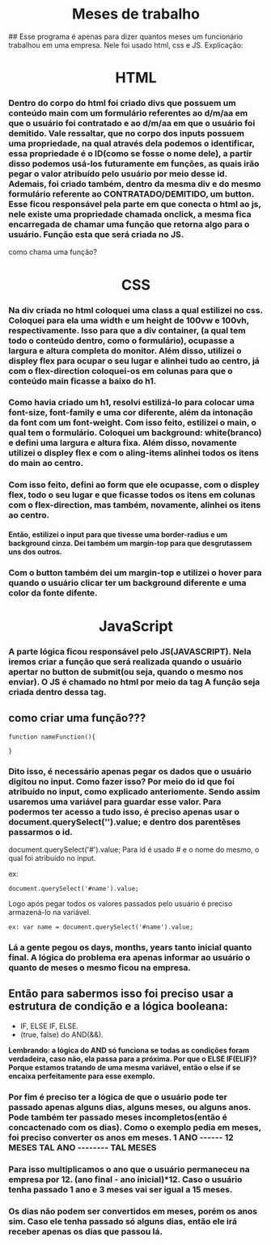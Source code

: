 <h1 style="text-align: center;"> Meses de trabalho </h1>
## Esse programa é apenas para dizer quantos meses um funcionário trabalhou em uma empresa. Nele foi usado html, css e JS.
Explicação:

<h1 style="text-align: center;"> HTML </h1>

### Dentro do corpo do html foi criado divs que possuem um conteúdo main com um formulário referentes ao d/m/aa em que o usuário foi contratado e ao d/m/aa em que o usuário foi demitido. Vale ressaltar, que no corpo dos inputs possuem uma propriedade, na qual através dela podemos o identificar, essa propriedade é o ID(como se fosse o nome dele), a partir disso podemos usá-los futuramente em funções, as quais irão pegar o valor atribuído pelo usuário por meio desse id. Ademais, foi criado também, dentro da mesma div e do mesmo formulário referente ao CONTRATADO/DEMITIDO, um button. Esse ficou responsável pela parte em que conecta o html ao js, nele existe uma propriedade chamada onclick, a mesma fica encarregada de chamar uma função que retorna algo para o usuário. Função esta que será criada no JS.
como chama uma função?

<h1 style="text-align: center;"> CSS </h1>

### Na div criada no html coloquei uma class a qual estilizei no css. Coloquei para ela uma width e um height de 100vw e 100vh, respectivamente. Isso para que a div container, (a qual tem todo o conteúdo dentro, como o formulário), ocupasse a largura e altura completa do monitor. Além disso, utilizei o displey flex para ocupar o seu lugar e alinhei tudo ao centro, já com o flex-direction coloquei-os em colunas para que o conteúdo main ficasse a baixo do h1.

### Como havia criado um h1, resolvi estilizá-lo para colocar uma font-size, font-family e uma cor diferente, além da intonação da font com um font-weight. Com isso feito, estilizei o main, o qual tem o formulário. Coloquei um background: white(branco) e defini uma largura e altura fixa. Além disso, novamente utilizei o displey flex e com o aling-items alinhei todos os itens do main ao centro.

### Com isso feito, defini ao form que ele ocupasse, com o displey flex, todo o seu lugar e que ficasse todos os itens em colunas com o flex-direction, mas também, novamente, alinhei os itens ao centro.

#### Então, estilizei o input para que tivesse uma border-radius e um background cinza. Dei também um margin-top para que desgrutassem uns dos outros.

### Com o button também dei um margin-top e utilizei o hover para quando o usuário clicar ter um background diferente e uma color da fonte difente.

<h1 style="text-align: center;"> JavaScript </h1>

### A parte lógica ficou responsável pelo JS(JAVASCRIPT). Nela iremos criar a função que será realizada quando o usuário apertar no button de submit(ou seja, quando o mesmo nos enviar). O JS é chamado no html por meio da tag <script></script> A função seja criada dentro dessa tag.

## como criar uma função???
```
function nameFunction(){

}
```

### Dito isso, é necessário apenas pegar os dados que o usuário digitou no input. Como fazer isso? Por meio do id que foi atribuído no input, como explicado anteriomente. Sendo assim usaremos uma variável para guardar esse valor. Para podermos ter acesso a tudo isso, é preciso apenas usar o document.querySelect('').value; e dentro dos parentêses passarmos o id.

document.querySelect('#').value; Para id é usado # e o nome do mesmo, o qual foi atribuído no input.

ex:
```
document.querySelect('#name').value;
```
Logo após pegar todos os valores passados pelo usuário é preciso armazená-lo na variável. 
```
ex: var name = document.querySelect('#name').value;
```

### Lá a gente pegou os days, months, years tanto inicial quanto final. A lógica do problema era apenas informar ao usuário o quanto de meses o mesmo ficou na empresa.

## Então para sabermos isso foi preciso usar a estrutura de condição e a lógica booleana: 

- IF, ELSE IF, ELSE.
- (true, false) do AND(&&).

**Lembrando: a lógica do AND só funciona se todas as condições foram verdadeira, caso não, ela passa para a próxima. Por que o ELSE IF(ELIF)? Porque estamos tratando de uma mesma variável, então o else if se encaixa perfeitamente para esse exemplo.**

### Por fim é preciso ter a lógica de que o usuário pode ter passado apenas alguns dias, alguns meses, ou alguns anos. Pode também ter passado meses incompletos(então é concactenado com os dias). Como o exemplo pedia em meses, foi preciso converter os anos em meses. 1 ANO ------ 12 MESES TAL ANO -------- TAL MESES

### Para isso multiplicamos o ano que o usuário permaneceu na empresa por 12. (ano final - ano inicial)*12. Caso o usuário tenha passado 1 ano e 3 meses vai ser igual a 15 meses.
### Os dias não podem ser convertidos em meses, porém os anos sim. Caso ele tenha passado só alguns dias, então ele irá receber apenas os dias que passou lá.



